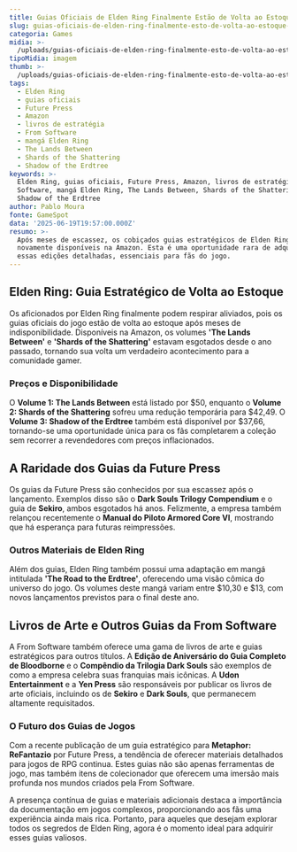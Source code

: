 ```yaml
---
title: Guias Oficiais de Elden Ring Finalmente Estão de Volta ao Estoque em 2025
slug: guias-oficiais-de-elden-ring-finalmente-esto-de-volta-ao-estoque-em-2025
categoria: Games
midia: >-
  /uploads/guias-oficiais-de-elden-ring-finalmente-esto-de-volta-ao-estoque-em-2025-thumb.jpg
tipoMidia: imagem
thumb: >-
  /uploads/guias-oficiais-de-elden-ring-finalmente-esto-de-volta-ao-estoque-em-2025-thumb.jpg
tags:
  - Elden Ring
  - guias oficiais
  - Future Press
  - Amazon
  - livros de estratégia
  - From Software
  - mangá Elden Ring
  - The Lands Between
  - Shards of the Shattering
  - Shadow of the Erdtree
keywords: >-
  Elden Ring, guias oficiais, Future Press, Amazon, livros de estratégia, From
  Software, mangá Elden Ring, The Lands Between, Shards of the Shattering,
  Shadow of the Erdtree
author: Pablo Moura
fonte: GameSpot
data: '2025-06-19T19:57:00.000Z'
resumo: >-
  Após meses de escassez, os cobiçados guias estratégicos de Elden Ring estão
  novamente disponíveis na Amazon. Esta é uma oportunidade rara de adquirir
  essas edições detalhadas, essenciais para fãs do jogo.
---
```


## Elden Ring: Guia Estratégico de Volta ao Estoque

Os aficionados por Elden Ring finalmente podem respirar aliviados, pois os guias oficiais do jogo estão de volta ao estoque após meses de indisponibilidade. Disponíveis na Amazon, os volumes **'The Lands Between'** e **'Shards of the Shattering'** estavam esgotados desde o ano passado, tornando sua volta um verdadeiro acontecimento para a comunidade gamer.

### Preços e Disponibilidade

O **Volume 1: The Lands Between** está listado por $50, enquanto o **Volume 2: Shards of the Shattering** sofreu uma redução temporária para $42,49. O **Volume 3: Shadow of the Erdtree** também está disponível por $37,66, tornando-se uma oportunidade única para os fãs completarem a coleção sem recorrer a revendedores com preços inflacionados.

## A Raridade dos Guias da Future Press

Os guias da Future Press são conhecidos por sua escassez após o lançamento. Exemplos disso são o **Dark Souls Trilogy Compendium** e o guia de **Sekiro**, ambos esgotados há anos. Felizmente, a empresa também relançou recentemente o **Manual do Piloto Armored Core VI**, mostrando que há esperança para futuras reimpressões.

### Outros Materiais de Elden Ring

Além dos guias, Elden Ring também possui uma adaptação em mangá intitulada **'The Road to the Erdtree'**, oferecendo uma visão cômica do universo do jogo. Os volumes deste mangá variam entre $10,30 e $13, com novos lançamentos previstos para o final deste ano.

## Livros de Arte e Outros Guias da From Software

A From Software também oferece uma gama de livros de arte e guias estratégicos para outros títulos. A **Edição de Aniversário do Guia Completo de Bloodborne** e o **Compêndio da Trilogia Dark Souls** são exemplos de como a empresa celebra suas franquias mais icônicas. A **Udon Entertainment** e a **Yen Press** são responsáveis por publicar os livros de arte oficiais, incluindo os de **Sekiro** e **Dark Souls**, que permanecem altamente requisitados.

### O Futuro dos Guias de Jogos

Com a recente publicação de um guia estratégico para **Metaphor: ReFantazio** por Future Press, a tendência de oferecer materiais detalhados para jogos de RPG continua. Estes guias não são apenas ferramentas de jogo, mas também itens de colecionador que oferecem uma imersão mais profunda nos mundos criados pela From Software.

A presença contínua de guias e materiais adicionais destaca a importância da documentação em jogos complexos, proporcionando aos fãs uma experiência ainda mais rica. Portanto, para aqueles que desejam explorar todos os segredos de Elden Ring, agora é o momento ideal para adquirir esses guias valiosos.
